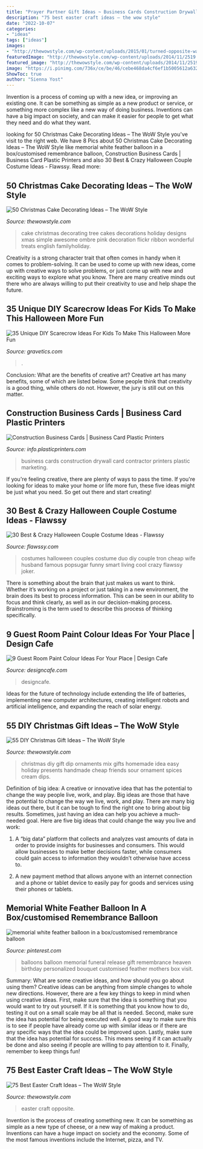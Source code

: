 ```yaml
---
title: "Prayer Partner Gift Ideas ~ Business Cards Construction Drywall Card Contractor Printers Plastic Marketing"
description: "75 best easter craft ideas – the wow style"
date: "2022-10-07"
categories:
- "ideas"
tags: ["ideas"]
images:
- "http://thewowstyle.com/wp-content/uploads/2015/01/turned-opposite-way-and-roll-the-stone-away-to-an-empty-tomb.jpg"
featuredImage: "http://thewowstyle.com/wp-content/uploads/2014/11/2519.jpg"
featured_image: "http://thewowstyle.com/wp-content/uploads/2014/11/2519.jpg"
image: "https://i.pinimg.com/736x/ce/be/46/cebe468da4cf6ef1b5005612a6328e18.jpg"
ShowToc: true
author: "Sienna Yost"
---
```



Invention is a process of coming up with a new idea, or improving an existing one. It can be something as simple as a new product or service, or something more complex like a new way of doing business. Inventions can have a big impact on society, and can make it easier for people to get what they need and do what they want.

	

		
looking for 50 Christmas Cake Decorating Ideas – The WoW Style you've visit to the right web. We have 8 Pics about 50 Christmas Cake Decorating Ideas – The WoW Style like memorial white feather balloon in a box/customised remembrance balloon, Construction Business Cards | Business Card Plastic Printers and also 30 Best &amp; Crazy Halloween Couple Costume Ideas - Flawssy. Read more:
		
    
## 50 Christmas Cake Decorating Ideas – The WoW Style

<img loading=lazy src="http://thewowstyle.com/wp-content/uploads/2014/11/2519.jpg" onerror="this.onerror=null;this.src='https://tse4.mm.bing.net/th?id=OIP.R54ziUmC9HSDh5j-QZ6qgwHaJ4&amp;pid=15.1';" alt="50 Christmas Cake Decorating Ideas – The WoW Style">

_Source: thewowstyle.com_

>cake christmas decorating tree cakes decorations holiday designs xmas simple awesome ombre pink decoration flickr ribbon wonderful treats english familyholiday. 

	

Creativity is a strong character trait that often comes in handy when it comes to problem-solving. It can be used to come up with new ideas, come up with creative ways to solve problems, or just come up with new and exciting ways to explore what you know. There are many creative minds out there who are always willing to put their creativity to use and help shape the future.

    
## 35 Unique DIY Scarecrow Ideas For Kids To Make This Halloween More Fun

<img loading=lazy src="https://www.gravetics.com/wp-content/uploads/2017/07/A-scarecrow-wreath.jpg" onerror="this.onerror=null;this.src='https://tse4.mm.bing.net/th?id=OIP.4-X1beS9f9uEUje5cWxHyAHaJ4&amp;pid=15.1';" alt="35 Unique DIY Scarecrow Ideas For Kids To Make This Halloween More Fun">

_Source: gravetics.com_

>. 

	

Conclusion: What are the benefits of creative art?
Creative art has many benefits, some of which are listed below. Some people think that creativity is a good thing, while others do not. However, the jury is still out on this matter.

    
## Construction Business Cards | Business Card Plastic Printers

<img loading=lazy src="https://info.plasticprinters.com/hubfs/assets/images/construction-marketing/metallic-bronze-drywall-business-cards-reuter.jpg" onerror="this.onerror=null;this.src='https://tse2.mm.bing.net/th?id=OIP.esljvcN6pxnXNZE0nXmVHwHaE1&amp;pid=15.1';" alt="Construction Business Cards | Business Card Plastic Printers">

_Source: info.plasticprinters.com_

>business cards construction drywall card contractor printers plastic marketing. 

	

If you're feeling creative, there are plenty of ways to pass the time. If you're looking for ideas to make your home or life more fun, these five ideas might be just what you need. So get out there and start creating!

    
## 30 Best &amp; Crazy Halloween Couple Costume Ideas - Flawssy

<img loading=lazy src="http://flawssy.com/wp-content/uploads/2016/05/Tron-Duo.jpg" onerror="this.onerror=null;this.src='https://tse1.mm.bing.net/th?id=OIP.OSohtiOBCzDRyWftevheoQHaGy&amp;pid=15.1';" alt="30 Best &amp; Crazy Halloween Couple Costume Ideas - Flawssy">

_Source: flawssy.com_

>costumes halloween couples costume duo diy couple tron cheap wife husband famous popsugar funny smart living cool crazy flawssy joker. 

	

There is something about the brain that just makes us want to think. Whether it’s working on a project or just taking in a new environment, the brain does its best to process information. This can be seen in our ability to focus and think clearly, as well as in our decision-making process. Brainstroming is the term used to describe this process of thinking specifically.

    
## 9 Guest Room Paint Colour Ideas For Your Place | Design Cafe

<img loading=lazy src="https://media.designcafe.com/wp-content/uploads/2021/05/21175402/guest-room-paint-color-ideas-768x461.jpg" onerror="this.onerror=null;this.src='https://tse4.mm.bing.net/th?id=OIP.-IN45y_0Ay06KPZcs8II8AHaEc&amp;pid=15.1';" alt="9 Guest Room Paint Colour Ideas For Your Place | Design Cafe">

_Source: designcafe.com_

>designcafe. 

	

Ideas for the future of technology include extending the life of batteries, implementing new computer architectures, creating intelligent robots and artificial intelligence, and expanding the reach of solar energy.

    
## 55 DIY Christmas Gift Ideas – The WoW Style

<img loading=lazy src="http://thewowstyle.com/wp-content/uploads/2014/11/Dip-Mix-Ornaments.jpg" onerror="this.onerror=null;this.src='https://tse4.mm.bing.net/th?id=OIP.F7_YUWvgLsFTa2ZbCWcePAHaPJ&amp;pid=15.1';" alt="55 DIY Christmas Gift Ideas – The WoW Style">

_Source: thewowstyle.com_

>christmas diy gift dip ornaments mix gifts homemade idea easy holiday presents handmade cheap friends sour ornament spices cream dips. 

	

Definition of big idea: A creative or innovative idea that has the potential to change the way people live, work, and play.
Big ideas are those that have the potential to change the way we live, work, and play. There are many big ideas out there, but it can be tough to find the right one to bring about big results. Sometimes, just having an idea can help you achieve a much-needed goal. Here are five big ideas that could change the way you live and work: 
1. A “big data” platform that collects and analyzes vast amounts of data in order to provide insights for businesses and consumers. This would allow businesses to make better decisions faster, while consumers could gain access to information they wouldn’t otherwise have access to.

2. A new payment method that allows anyone with an internet connection and a phone or tablet device to easily pay for goods and services using their phones or tablets.

    
## Memorial White Feather Balloon In A Box/customised Remembrance Balloon

<img loading=lazy src="https://i.pinimg.com/736x/ce/be/46/cebe468da4cf6ef1b5005612a6328e18.jpg" onerror="this.onerror=null;this.src='https://tse3.mm.bing.net/th?id=OIP.H6YTm6erA52oNFljDZuyKQHaJ3&amp;pid=15.1';" alt="memorial white feather balloon in a box/customised remembrance balloon">

_Source: pinterest.com_

>balloons balloon memorial funeral release gift remembrance heaven birthday personalized bouquet customised feather mothers box visit. 

	

Summary: What are some creative ideas, and how should you go about using them?
Creative ideas can be anything from simple changes to whole new directions. However, there are a few key things to keep in mind when using creative ideas. First, make sure that the idea is something that you would want to try out yourself. If it is something that you know how to do, testing it out on a small scale may be all that is needed. Second, make sure the idea has potential for being executed well. A good way to make sure this is to see if people have already come up with similar ideas or if there are any specific ways that the idea could be improved upon. Lastly, make sure that the idea has potential for success. This means seeing if it can actually be done and also seeing if people are willing to pay attention to it. Finally, remember to keep things fun!

    
## 75 Best Easter Craft Ideas – The WoW Style

<img loading=lazy src="http://thewowstyle.com/wp-content/uploads/2015/01/turned-opposite-way-and-roll-the-stone-away-to-an-empty-tomb.jpg" onerror="this.onerror=null;this.src='https://tse4.mm.bing.net/th?id=OIP.5ZMzwVSfUeDwvdI9FxelKQHaIi&amp;pid=15.1';" alt="75 Best Easter Craft Ideas – The WoW Style">

_Source: thewowstyle.com_

>easter craft opposite. 

	

Invention is the process of creating something new. It can be something as simple as a new type of cheese, or a new way of making a product. Inventions can have a huge impact on society and the economy. Some of the most famous inventions include the Internet, pizza, and TV.


